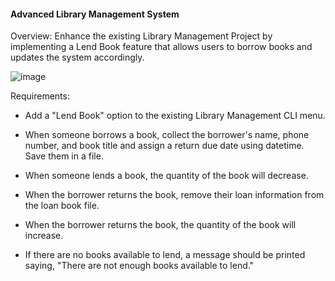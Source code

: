 #### Advanced Library Management System

Overview: Enhance the existing Library Management Project by implementing a Lend Book feature that allows users to borrow books and updates the system accordingly.

![image](https://github.com/user-attachments/assets/af878416-4f43-48e9-bdfa-04cc4c4e5139)


Requirements: 

- Add a "Lend Book" option to the existing Library Management CLI menu.

- When someone borrows a book, collect the borrower's name, phone number, and book title and assign a return due date using datetime. Save them in a file.

- When someone lends a book, the quantity of the book will decrease.

- When the borrower returns the book, remove their loan information from the loan book file.

- When the borrower returns the book, the quantity of the book will increase.

- If there are no books available to lend, a message should be printed saying, "There are not enough books available to lend."
